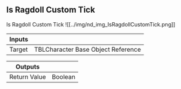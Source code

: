## Is Ragdoll Custom Tick
Is Ragdoll Custom Tick
![[../img/nd_img_IsRagdollCustomTick.png]]

|Inputs||
|--|--|
| Target | TBLCharacter Base Object Reference |

|Outputs||
|--|--|
| Return Value | Boolean |
